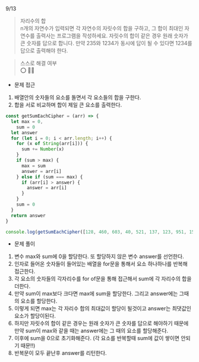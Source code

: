 9/13

> 자리수의 합 <br />
> n개의 자연수가 입력되면 각 자연수의 자릿수의 합을 구하고, 그 합이 최대인 자연수를 출력사는 프로그램을 작성하세요. 자릿수의 합이 같은 경우 원래 숫자가 큰 숫자를 답으로 합니다. 만약 235와 1234가 동시에 답이 될 수 있다면 1234를 답으로 출력해야 한다.

> 스스로 해결 여부 <br />
> ⭕️ 👏🏻

- 문제 접근

1. 배열안의 숫자들의 요소를 돌면서 각 요소들의 합을 구한다.
2. 합을 서로 비교하며 합이 제일 큰 요소를 출력한다.

```javascript
const getSumEachCipher = (arr) => {
  let max = 0,
    sum = 0
  let answer
  for (let i = 0; i < arr.length; i++) {
    for (x of String(arr[i])) {
      sum += Number(x)
    }
    if (sum > max) {
      max = sum
      answer = arr[i]
    } else if (sum === max) {
      if (arr[i] > answer) {
        answer = arr[i]
      }
    }
    sum = 0
  }
  return answer
}

console.log(getSumEachCipher([128, 460, 603, 40, 521, 137, 123, 951, 159]))
```

- 문제 풀이

1. 변수 max와 sum에 0을 할당한다. 또 할당하지 않은 변수 answer를 선언한다.
2. 인자로 들어온 숫자들이 들어있는 배열을 for문을 통해서 요소 하나하나를 반복해 접근한다.
3. 각 요소의 숫자들의 각자리수를 for of문을 통해 접근해서 sum에 각 자리수의 합을 더한다.
4. 만약 sum이 max보다 크다면 max에 sum을 할당한다. 그리고 answer에는 그때의 요소를 할당한다.
5. 이렇게 되면 max는 각 자리수 합의 최대값이 할당이 될것이고 answer는 최댓값인 요소가 할당이된다.
6. 하지만 자릿수의 합이 같은 경우는 원래 숫자가 큰 숫자를 답으로 해야하기 때문에 만약 sum이 max와 같을 때는 answer에는 그 때의 요소를 할당해준다.
7. 이후에 sum을 0으로 초기화해준다. (각 요소를 반복할때 sum에 값이 쌓이면 안되기 때문!!)
8. 반복문이 모두 끝난후 answer를 리턴한다.
